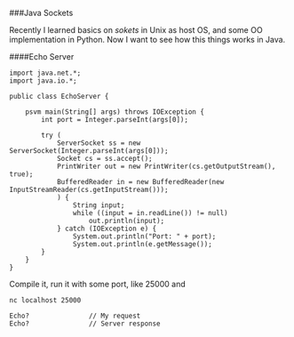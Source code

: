 ###Java Sockets

Recently I learned basics on *sokets* in Unix as host OS, and some OO implementation in Python. Now I want to see how this things works in Java.

####Echo Server

```
import java.net.*;
import java.io.*;

public class EchoServer {

	psvm main(String[] args) throws IOException {
		int port = Integer.parseInt(args[0]);
		
		try (
			ServerSocket ss = new ServerSocket(Integer.parseInt(args[0]));
			Socket cs = ss.accept();
			PrintWriter out = new PrintWriter(cs.getOutputStream(), true);
			BufferedReader in = new BufferedReader(new InputStreamReader(cs.getInputStream()));
			) {
				String input;
				while ((input = in.readLine()) != null)
					out.println(input);
			} catch (IOException e) {
				System.out.println("Port: " + port);
				System.out.println(e.getMessage());
		}
	}
}

```

Compile it, run it with some port, like 25000 and

```
nc localhost 25000

Echo?				// My request
Echo?				// Server response
```
